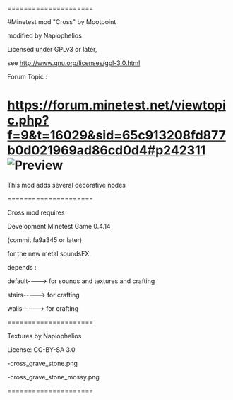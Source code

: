 =====================

#Minetest mod "Cross" by Mootpoint

modified by Napiophelios

Licensed under GPLv3 or later,

see http://www.gnu.org/licenses/gpl-3.0.html

Forum Topic :

https://forum.minetest.net/viewtopic.php?f=9&t=16029&sid=65c913208fd877b0d021969ad86cd0d4#p242311
![Preview](https://raw.githubusercontent.com/Napiophelios/cross/master/screenshot.png)
=====================

This mod adds several decorative nodes

=====================

Cross mod requires

Development Minetest Game 0.4.14

(commit fa9a345 or later)

for the new metal soundsFX.

depends :

default----> for sounds and textures and crafting

stairs-----> for crafting

walls-----> for crafting

=====================

Textures by Napiophelios

License: CC-BY-SA 3.0

-cross_grave_stone.png

-cross_grave_stone_mossy.png

=====================
